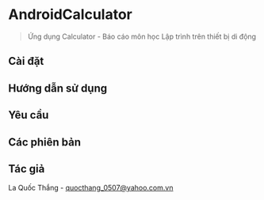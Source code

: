 # AndroidCalculator
> Ứng dụng Calculator - Báo cáo môn học Lập trình trên thiết bị di động

## Cài đặt

## Hướng dẫn sử dụng

## Yêu cầu

## Các phiên bản

## Tác giả

La Quốc Thắng - quocthang_0507@yahoo.com.vn